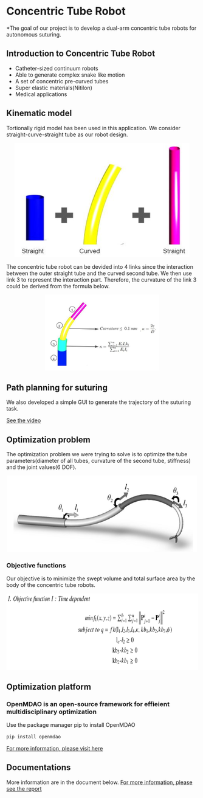 # Concentric Tube Robot
*The goal of our project is to develop a dual-arm concentric tube robots for autonomous suturing.
## Introduction to Concentric Tube Robot 
- Catheter-sized continuum robots
- Able to generate complex snake like motion
- A set of concentric pre-curved tubes
- Super elastic materials(Nitilon)
- Medical applications

## Kinematic model
Tortionally rigid model has been used in this application. We consider straight-curve-straight tube as our robot design.
<p align="center">
  <img width="460" height="300" src="https://github.com/FredLin0421/CTR/blob/ctr_opt_all/Pics/Tubes.JPG">
</p>
The concentric tube robot can be devided into 4 links since the interaction between the outer straight tube and the curved second tube. We then use link 3 to represent the interaction part. Therefore, the curvature of the link 3 could be derived from the formula below.

<p align="center">
   <img src="https://github.com/FredLin0421/ConcentricTubeRobot/blob/master/images/Screen%20Shot%202020-01-13%20at%208.24.47%20PM.png" width="300" height="200" /> 
</p>

## Path planning for suturing
We also developed a simple GUI to generate the trajectory of the suturing task. 

[See the video](https://youtu.be/3CcIXEhnT74)


## Optimization problem
The optimization problem we were trying to solve is to optimize the tube parameters(diameter of all tubes, curvature of the second tube, stiffness) and the joint values(6 DOF).
<p align="center">
   <img src="https://github.com/FredLin0421/ConcentricTubeRobot/blob/master/images/Screen%20Shot%202020-01-09%20at%204.45.25%20PM.png" width="500" height="200" /> 
</p>

### Objective functions
Our objective is to minimize the swept volume and total surface area by the body of the concentric tube robots.
<p align="center">
   <img src="https://github.com/FredLin0421/ConcentricTubeRobot/blob/master/images/Screen%20Shot%202020-01-13%20at%2012.29.31%20PM.png" width="700" height="200" /> 
</p>

## Optimization platform
### OpenMDAO is an open-source framework for effieient multidisciplinary optimization
Use the package manager pip to install OpenMDAO
```bash
pip install openmdao
```
[For more information, please visit here](https://openmdao.org/)

## Documentations
More information are in the document below.
[For more information, please see the report](https://github.com/FredLin0421/ConcentricTubeRobot/blob/master/Final_Project__Open_MDAO%20(2).pdf)


